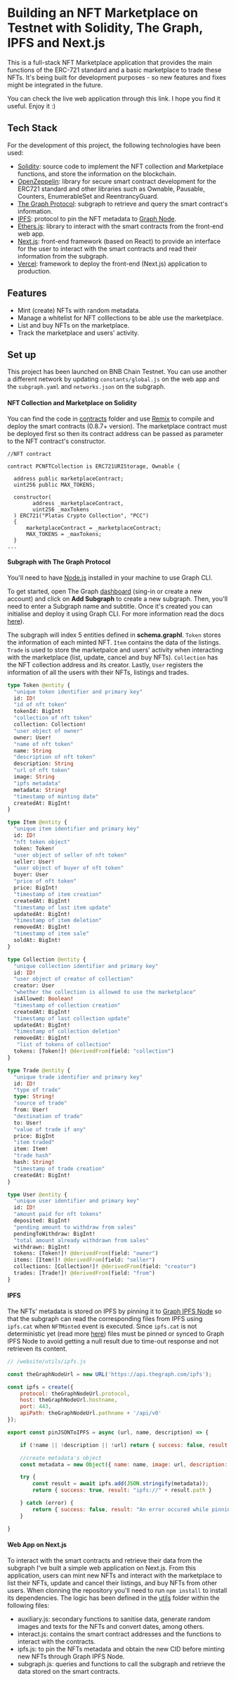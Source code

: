 # Building an NFT Marketplace on Testnet with Solidity, The Graph, IPFS and Next.js

This is a full-stack NFT Marketplace application that provides the main functions of the ERC-721 standard and a basic marketplace to trade these NFTs. It's being built for development purposes - so new features and fixes might be integrated in the future.

You can check the live web application through this link. I hope you find it useful. Enjoy it :)

## Tech Stack

For the development of this project, the following technologies have been used:

* [Solidity](https://solidity-es.readthedocs.io): source code to implement the NFT collection and Marketplace functions, and store the information on the blockchain.
* [OpenZeppelin](https://docs.openzeppelin.com/contracts): library for secure smart contract development for the ERC721 standard and other libraries such as Ownable, Pausable, Counters, EnumerableSet and ReentrancyGuard.
* [The Graph Protocol](https://thegraph.com): subgraph to retrieve and query the smart contract's information.
* [IPFS](https://ipfs.io): protocol to pin the NFT metadata to [Graph Node](https://api.thegraph.com/ipfs).
* [Ethers.js](https://docs.ethers.io): library to interact with the smart contracts from the front-end web app.
* [Next.js](https://nextjs.org): front-end framework (based on React) to provide an interface for the user to interact with the smart contracts and read their information from the subgraph.
* [Vercel](https://vercel.com): framework to deploy the front-end (Next.js) application to production.

## Features

* Mint (create) NFTs with random metadata.
* Manage a whitelist for NFT colllections to be able use the marketplace.
* List and buy NFTs on the marketplace.
* Track the marketplace and users' activity.

## Set up

This project has been launched on BNB Chain Testnet. You can use another a different network by updating `constants/global.js` on the web app and the `subgraph.yaml` and `networks.json` on the subgraph.

#### NFT Collection and Marketplace on Solidity

You can find the code in [contracts](/contracts) folder and use [Remix](https://remix.ethereum.org) to compile and deploy the smart contracts (0.8.7+ version). The marketplace contract must be deployed first so then its contract address can be passed as parameter to the NFT contract's constructor.


```solidity
//NFT contract 

contract PCNFTCollection is ERC721URIStorage, Ownable {

  address public marketplaceContract;   
  uint256 public MAX_TOKENS;

  constructor(
        address _marketplaceContract, 
        uint256 _maxTokens
  ) ERC721("Platas Crypto Collection", "PCC") 
  {
      marketplaceContract = _marketplaceContract;
      MAX_TOKENS = _maxTokens;
  }
...
```

#### Subgraph with The Graph Protocol

You'll need to have [Node.js](https://nodejs.org) installed in your machine to use Graph CLI.

To get started, open The Graph [dashboard](https://thegraph.com/hosted-service/dashboard) (sing-in or create a new account) and click on __Add Subgraph__ to create a new subgraph. Then, you'll need to enter a Subgraph name and subtitle. Once it's created you can initialise and deploy it using Graph CLI. For more information read the docs [here](https://thegraph.com/docs/en/developing/defining-a-subgraph)).

The subgraph will index 5 entities defined in __schema.graphl__. `Token` stores the information of each minted NFT. `Item` contains the data of the listings. `Trade` is used to store the marketpalce and users' activity when interacting with the marketplace (list, update, cancel and buy NFTs). `Collection` has the NFT collection address and its creator. Lastly, `User` registers the information of all the users with their NFTs, listings and trades.

```graphql
type Token @entity {
  "unique token identifier and primary key"
  id: ID!
  "id of nft token"
  tokenId: BigInt!
  "collection of nft token"
  collection: Collection!
  "user object of owner"
  owner: User!
  "name of nft token"
  name: String
  "description of nft token"
  description: String
  "url of nft token"
  image: String
  "ipfs metadata"
  metadata: String!
  "timestamp of minting date"
  createdAt: BigInt!
}

type Item @entity {
  "unique item identifier and primary key"
  id: ID!
  "nft token object"
  token: Token!
  "user object of seller of nft token"
  seller: User!
  "user object of buyer of nft token"
  buyer: User
  "price of nft token"
  price: BigInt!
  "timestamp of item creation"
  createdAt: BigInt!
  "timestamp of last item update"
  updatedAt: BigInt!
  "timestamp of item deletion"
  removedAt: BigInt!
  "timestamp of item sale"
  soldAt: BigInt!
}

type Collection @entity {
  "unique collection identifier and primary key"
  id: ID!
  "user object of creator of collection"
  creator: User
  "whether the collection is allowed to use the marketplace"
  isAllowed: Boolean! 
  "timestamp of collection creation"
  createdAt: BigInt!
  "timestamp of last collection update"
  updatedAt: BigInt!
  "timestamp of collection deletion"
  removedAt: BigInt!
   "list of tokens of collection"
  tokens: [Token!]! @derivedFrom(field: "collection")
}

type Trade @entity {
  "unique trade identifier and primary key"
  id: ID!
  "type of trade"
  type: String!
  "source of trade"
  from: User!
  "destination of trade"
  to: User!
  "value of trade if any"
  price: BigInt
  "item traded"
  item: Item!
  "trade hash"
  hash: String!
  "timestamp of trade creation"
  createdAt: BigInt!
}

type User @entity {
  "unique user identifier and primary key"
  id: ID!
  "amount paid for nft tokens"
  deposited: BigInt!
  "pending amount to withdraw from sales"
  pendingToWithdraw: BigInt!
  "total amount already withdrawn from sales"
  withdrawn: BigInt!
  tokens: [Token!]! @derivedFrom(field: "owner")
  items: [Item!]! @derivedFrom(field: "seller")
  collections: [Collection!]! @derivedFrom(field: "creator")
  trades: [Trade!]! @derivedFrom(field: "from")  
}
```

#### IPFS

The NFTs' metadata is stored on IPFS by pinning it to [Graph IPFS Node](https://api.thegraph.com/ipfs) so that the subgraph can read the corresponding files from IPFS using `ipfs.cat` when `NFTMinted` event is executed. Since `ipfs.cat` is not deterministic yet (read more [here](https://thegraph.com/docs/en/developing/assemblyscript-api/#ipfs-api)) files must be pinned or synced to Graph IPFS Node to avoid getting a null result due to time-out response and not retrieven its content.

````javascript
// /website/utils/ipfs.js

const theGraphNodeUrl = new URL('https://api.thegraph.com/ipfs');

const ipfs = create({
    protocol: theGraphNodeUrl.protocol,
    host: theGraphNodeUrl.hostname,
    port: 443,
    apiPath: theGraphNodeUrl.pathname + '/api/v0'
});

export const pinJSONToIPFS = async (url, name, description) => {

    if (!name || !description || !url) return { success: false, result: "Invalid NFT metadata." }

    //create metadata's object
    const metadata = new Object({ name: name, image: url, description: description })

    try {
        const result = await ipfs.add(JSON.stringify(metadata));
        return { success: true, result: "ipfs://" + result.path }

    } catch (error) {
        return { success: false, result: "An error occured while pinning the NFT metadata to IPFS." }
    }

}
````

#### Web App on Next.js

To interact with the smart contracts and retrieve their data from the subgraph I've built a simple web application on Next.js. From this application, users can mint new NFTs and interact with the marketplace to list their NFTs, update and cancel their listings, and buy NFTs from other users. When clonning the repository you'll need to run `npm install` to install its dependencies. The logic has been defined in the [utils](website/utils) folder within the following files:

* auxiliary.js: secondary functions to sanitise data, generate random images and texts for the NFTs and convert dates, among others.
* interact.js: contains the smart contract addresses and the functions to interact with the contracts.
* ipfs.js: to pin the NFTs metadata and obtain the new CID before minting new NFTs through Graph IPFS Node.
* subgraph.js: queries and functions to call the subgraph and retrieve the data stored on the smart contracts.
